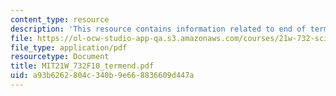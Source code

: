```yaml
---
content_type: resource
description: 'This resource contains information related to end of term report outline. '
file: https://ol-ocw-studio-app-qa.s3.amazonaws.com/courses/21w-732-science-writing-and-new-media-fall-2010/a93b6262804c340b9e668836609d447a_MIT21W_732F10_termend.pdf
file_type: application/pdf
resourcetype: Document
title: MIT21W_732F10_termend.pdf
uid: a93b6262-804c-340b-9e66-8836609d447a
---
```

